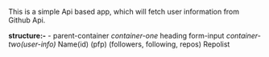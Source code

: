 This is a simple Api based app, which will fetch user information from Github Api.

**structure:-**
    - parent-container
        *container-one*
            heading
            form-input
        *container-two(user-info)*
            Name(id)
            (pfp) (followers, following, repos)
            Repolist
            